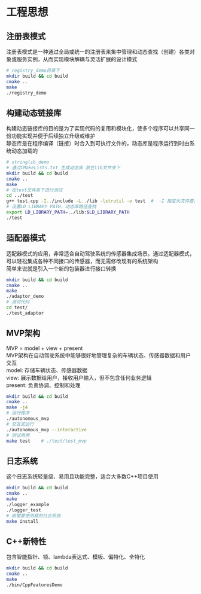 # 工程思想
## 注册表模式
注册表模式是一种通过全局或统一的注册表来集中管理和动态查找（创建）各类对象或服务实例，从而实现模块解耦与灵活扩展的设计模式
```bash
# registry_demo目录下
mkdir build && cd build
cmake ..
make
./registry_demo
```
## 构建动态链接库
构建动态链接库的目的是为了实现代码的复用和模块化，使多个程序可以共享同一份功能实现并便于后续独立升级或维护  
静态库是在程序编译（链接）时合入到可执行文件的，动态库是程序运行到时由系统动态加载的
```bash
# stringlib_demo
# 通过CMakeLists.txt 生成动态库 放在lib文件夹下
mkdir build && cd build
cmake ..
make
# 在test文件夹下进行测试
cd ../test
g++ test.cpp -I../include -L../lib -lstrutil -o test  #  -I 指定头文件查找目录 -L 指定库文件查找目录 -lxxx 会自动链接名为libxxx.so或libxxx.a的库
# 设置LD_LIBRARY_PATH，动态库路径查找
export LD_LIBRARY_PATH=../lib:$LD_LIBRARY_PATH
./test
```
## 适配器模式
适配器模式的应用，非常适合自动驾驶系统的传感器集成场景。通过适配器模式，可以轻松集成各种不同接口的传感器，而无需修改现有的系统架构  
简单来说就是引入一个新的包装器进行接口转换  
```bash
mkdir build && cd build
cmake ..
make
./adaptor_demo
# 测试代码
cd test/
./test_adaptor
```
## MVP架构
MVP = model + view + present  
MVP架构在自动驾驶系统中能够很好地管理复杂的车辆状态、传感器数据和用户交互  
model: 存储车辆状态、传感器数据  
view: 展示数据给用户，接收用户输入，但不包含任何业务逻辑  
present: 负责协调、控制和处理  
```bash
mkdir build && cd build
cmake ..
make -j4
# 运行程序
./autonomous_mvp
# 交互式运行
./autonomous_mvp --interactive
# 测试用例
make test    # ./test/test_mvp
```
## 日志系统
这个日志系统轻量级、易用且功能完整，适合大多数C++项目使用  
```bash
mkdir build && cd build
cmake ..
make
./logger_example
./logger_test
# 若需要使用我的日志系统
make install
```
## C++新特性
包含智能指针、锁、lambda表达式、模板、偏特化、全特化
```bash
mkdir build && cd build
cmake ..
make
./bin/CppFeaturesDemo
```